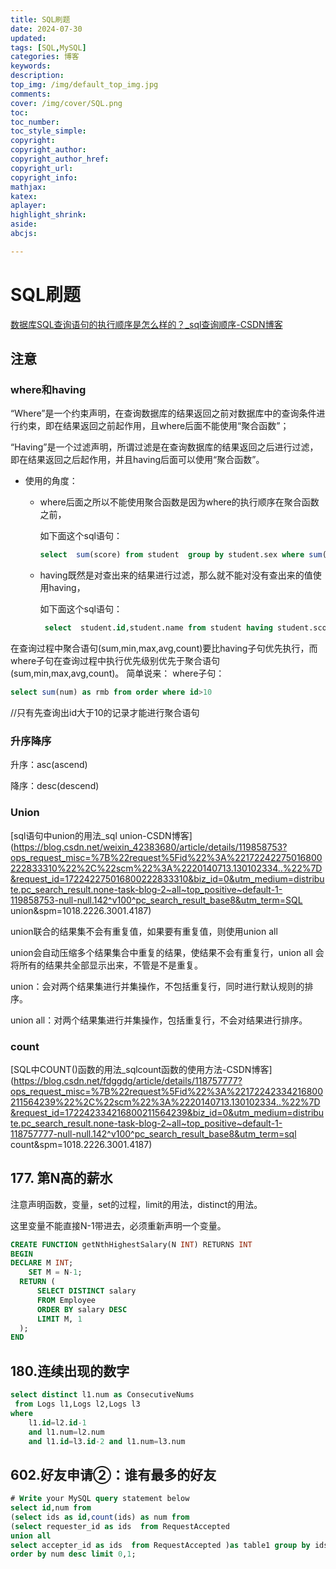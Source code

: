 ```yaml
---
title: SQL刷题
date: 2024-07-30
updated:
tags: [SQL,MySQL]
categories: 博客
keywords:
description:
top_img: /img/default_top_img.jpg
comments:
cover: /img/cover/SQL.png
toc:
toc_number:
toc_style_simple:
copyright:
copyright_author:
copyright_author_href:
copyright_url:
copyright_info:
mathjax:
katex:
aplayer:
highlight_shrink:
aside:
abcjs:

---
```


# SQL刷题

[数据库SQL查询语句的执行顺序是怎么样的？_sql查询顺序-CSDN博客](https://blog.csdn.net/m0_70325779/article/details/132165862?utm_medium=distribute.pc_relevant.none-task-blog-2~default~baidujs_utm_term~default-0-132165862-blog-102724773.235^v43^pc_blog_bottom_relevance_base7&spm=1001.2101.3001.4242.1&utm_relevant_index=1)

## 注意

### where和having

“Where”是一个约束声明，在查询数据库的结果返回之前对数据库中的查询条件进行约束，即在结果返回之前起作用，且where后面不能使用“聚合函数”；

“Having”是一个过滤声明，所谓过滤是在查询数据库的结果返回之后进行过滤，即在结果返回之后起作用，并且having后面可以使用“聚合函数”。

- 使用的角度：

  - where后面之所以不能使用聚合函数是因为where的执行顺序在聚合函数之前，

    如下面这个sql语句：

    ```sql
    select  sum(score) from student  group by student.sex where sum(student.age)>100;
    ```

  - having既然是对查出来的结果进行过滤，那么就不能对没有查出来的值使用having，

    如下面这个sql语句：

    ```sql 
     select  student.id,student.name from student having student.score >90;
    ```

在查询过程中聚合语句(sum,min,max,avg,count)要比having子句优先执行，而where子句在查询过程中执行优先级别优先于聚合语句(sum,min,max,avg,count)。
简单说来：
where子句：

```sql
select sum(num) as rmb from order where id>10
```

//只有先查询出id大于10的记录才能进行聚合语句

### 升序降序

升序：asc(ascend)

降序：desc(descend)

### Union

[sql语句中union的用法_sql union-CSDN博客](https://blog.csdn.net/weixin_42383680/article/details/119858753?ops_request_misc=%7B%22request%5Fid%22%3A%22172242275016800222833310%22%2C%22scm%22%3A%2220140713.130102334..%22%7D&request_id=172242275016800222833310&biz_id=0&utm_medium=distribute.pc_search_result.none-task-blog-2~all~top_positive~default-1-119858753-null-null.142^v100^pc_search_result_base8&utm_term=SQL union&spm=1018.2226.3001.4187)

union联合的结果集不会有重复值，如果要有重复值，则使用union all

 union会自动压缩多个结果集合中重复的结果，使结果不会有重复行，union all 会将所有的结果共全部显示出来，不管是不是重复。

 union：会对两个结果集进行并集操作，不包括重复行，同时进行默认规则的排序。

 union all：对两个结果集进行并集操作，包括重复行，不会对结果进行排序。

### count

[SQL中COUNT()函数的用法_sqlcount函数的使用方法-CSDN博客](https://blog.csdn.net/fdggdg/article/details/118757777?ops_request_misc=%7B%22request%5Fid%22%3A%22172242334216800211564239%22%2C%22scm%22%3A%2220140713.130102334..%22%7D&request_id=172242334216800211564239&biz_id=0&utm_medium=distribute.pc_search_result.none-task-blog-2~all~top_positive~default-1-118757777-null-null.142^v100^pc_search_result_base8&utm_term=sql count&spm=1018.2226.3001.4187)

## 177. 第N高的薪水

注意声明函数，变量，set的过程，limit的用法，distinct的用法。

这里变量不能直接N-1带进去，必须重新声明一个变量。

```SQL
CREATE FUNCTION getNthHighestSalary(N INT) RETURNS INT
BEGIN
DECLARE M INT; 
    SET M = N-1; 
  RETURN (
      SELECT DISTINCT salary
      FROM Employee
      ORDER BY salary DESC
      LIMIT M, 1
  );
END

```

## 180.连续出现的数字

```sql
select distinct l1.num as ConsecutiveNums
 from Logs l1,Logs l2,Logs l3
where
    l1.id=l2.id-1 
    and l1.num=l2.num
    and l1.id=l3.id-2 and l1.num=l3.num
```

## 602.好友申请②：谁有最多的好友

```sql
# Write your MySQL query statement below
select id,num from
(select ids as id,count(ids) as num from
(select requester_id as ids  from RequestAccepted 
union all
select accepter_id as ids  from RequestAccepted )as table1 group by ids)as table2
order by num desc limit 0,1;
```

